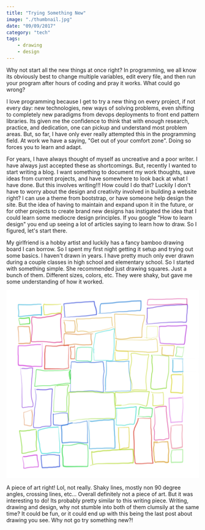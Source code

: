 ```yaml
---
title: "Trying Something New"
image: "./thumbnail.jpg"
date: "09/09/2017"
category: "tech"
tags:
    - drawing
    - design
---
```


Why not start all the new things at once right? In programming, we all know its obviously best to change multiple variables, edit every file, and then run your program after hours of coding and pray it works. What could go wrong?

I love programming because I get to try a new thing on every project, if not every day: new technologies, new ways of solving problems, even shifting to completely new paradigms from devops deployments to front end pattern libraries. Its given me the confidence to think that with enough research, practice, and dedication, one can pickup and understand most problem areas. But, so far, I have only ever really attempted this in the programming field. At work we have a saying, "Get out of your comfort zone". Doing so forces you to learn and adapt.

For years, I have always thought of myself as uncreative and a poor writer. I have always just accepted these as shortcomings. But, recently I wanted to start writing a blog. I want something to document my work thoughts, save ideas from current projects, and have somewhere to look back at what I have done. But this involves writing!!! How could I do that? Luckily I don't have to worry about the design and creativity involved in building a website right? I can use a theme from bootstrap, or have someone help design the site. But the idea of having to maintain and expand upon it in the future, or for other projects to create brand new designs has instigated the idea that I could learn some mediocre design principles. If you google "How to learn design" you end up seeing a lot of articles saying to learn how to draw. So I figured, let's start there.

My girlfriend is a hobby artist and luckily has a fancy bamboo drawing board I can borrow. So I spent my first night getting it setup and trying out some basics. I haven't drawn in years. I have pretty much only ever drawn during a couple classes in high school and elementary school. So I started with something simple. She recommended just drawing squares. Just a bunch of them. Different sizes, colors, etc. They were shaky, but gave me some understanding of how it worked.

![Squares](./squares.png)

A piece of art right! Lol, not really. Shaky lines, mostly non 90 degree angles, crossing lines, etc... Overall definitely not a piece of art. But it was interesting to do! Its probably pretty similar to this writing piece. Writing, drawing and design, why not stumble into both of them clumsily at the same time? It could be fun, or it could end up with this being the last post about drawing you see. Why not go try something new?!
